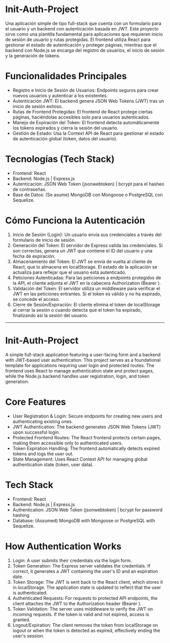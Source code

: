 #  Init-Auth-Project
Una aplicación simple de tipo full-stack que cuenta con un formulario para el usuario y un backend con autenticación basada en JWT. Este proyecto sirve como una plantilla fundamental para aplicaciones que requieren inicio de sesión de usuario y rutas protegidas. El frontend utiliza React para gestionar el estado de autenticación y proteger páginas, mientras que el backend con Node.js se encarga del registro de usuarios, el inicio de sesión y la generación de tokens.

#  Funcionalidades Principales

* Registro e Inicio de Sesión de Usuarios: Endpoints seguros para crear nuevos usuarios y autenticar a los existentes.
* Autenticación JWT: El backend genera JSON Web Tokens (JWT) tras un inicio de sesión exitoso.
* Rutas de Frontend Protegidas: El frontend de React protege ciertas páginas, haciéndolas accesibles solo para usuarios autenticados.
* Manejo de Expiración del Token: El frontend detecta automáticamente los tokens expirados y cierra la sesión del usuario.
* Gestión de Estado: Usa la Context API de React para gestionar el estado de autenticación global (token, datos del usuario).

#  Tecnologías (Tech Stack)

* Frontend: React
* Backend: Node.js | Express.js
* Autenticación: JSON Web Token (jsonwebtoken) | bcrypt para el hasheo de contraseñas.
* Base de Datos: (Se asume) MongoDB con Mongoose o PostgreSQL con Sequelize.

#  Cómo Funciona la Autenticación

1. Inicio de Sesión (Login): Un usuario envía sus credenciales a través del formulario de inicio de sesión.
2. Generación del Token: El servidor de Express valida las credenciales. Si son correctas, genera un JWT que contiene el ID del usuario y una fecha de expiración.
3. Almacenamiento del Token: El JWT se envía de vuelta al cliente de React, que lo almacena en localStorage. El estado de la aplicación se actualiza para reflejar que el usuario está autenticado.
4. Peticiones Autenticadas: Para las peticiones a endpoints protegidos de la API, el cliente adjunta el JWT en la cabecera Authorization (Bearer <token>).
5. Validación del Token: El servidor utiliza un middleware para verificar el JWT en las peticiones entrantes. Si el token es válido y no ha expirado, se concede el acceso.
6. Cierre de Sesión/Expiración: El cliente elimina el token de localStorage al cerrar la sesión o cuando detecta que el token ha expirado, finalizando así la sesión del usuario.


---------------------------------------------------------------------------------------------------

# Init-Auth-Project

A simple full-stack application featuring a user-facing form and a backend with JWT-based user authentication. This project serves as a foundational template for applications requiring user login and protected routes. The frontend uses React to manage authentication state and protect pages, while the Node.js backend handles user registration, login, and token generation.

# Core Features

* User Registration & Login: Secure endpoints for creating new users and authenticating existing ones.
* JWT Authentication: The backend generates JSON Web Tokens (JWT) upon successful login.
* Protected Frontend Routes: The React frontend protects certain pages, making them accessible only to authenticated users.
* Token Expiration Handling: The frontend automatically detects expired tokens and logs the user out.
* State Management: Uses React Context API for managing global authentication state (token, user data).


# Tech Stack
* Frontend: React
* Backend: Node.js | Express.js
* Authentication: JSON Web Token (jsonwebtoken) |  bcrypt for password hashing
* Database: (Assumed) MongoDB with Mongoose or PostgreSQL with Sequelize.


# How Authentication Works

1. Login: A user submits their credentials via the login form.
2. Token Generation: The Express server validates the credentials. If correct, it generates a JWT containing the user's ID and an expiration date.
3. Token Storage: The JWT is sent back to the React client, which stores it in localStorage. The application state is updated to reflect that the user is authenticated.
4. Authenticated Requests: For requests to protected API endpoints, the client attaches the JWT to the Authorization header (Bearer <token>).
5. Token Validation: The server uses middleware to verify the JWT on incoming requests. If the token is valid and not expired, access is granted.
6. Logout/Expiration: The client removes the token from localStorage on logout or when the token is detected as expired, effectively ending the user's session.

